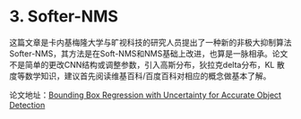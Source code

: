 # 3. Softer-NMS

这篇文章是卡内基梅隆大学与旷视科技的研究人员提出了一种新的非极大抑制算法Softer-NMS，其方法是在Soft-NMS和NMS基础上改进，也算是一脉相承。论文不是简单的更改CNN结构或调整参数，引入高斯分布，狄拉克delta分布，KL 散度等数学知识，建议首先阅读维基百科/百度百科对相应的概念做基本了解。

论文地址：[Bounding Box Regression with Uncertainty for Accurate Object Detection](https://arxiv.org/abs/1809.08545)

